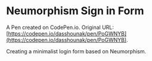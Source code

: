 # Neumorphism Sign in Form

A Pen created on CodePen.io. Original URL: [https://codepen.io/dasshounak/pen/PoGWNYB](https://codepen.io/dasshounak/pen/PoGWNYB).

Creating a minimalist login form based on Neumorphism.